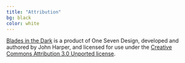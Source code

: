 ```yaml
---
title: "Attribution"
bg: black
color: white
---
```


[Blades in the Dark](http://www.bladesinthedark.com/) is a product of One Seven Design, developed and authored by John Harper, and licensed for use under the [Creative Commons Attribution 3.0 Unported license](http://creativecommons.org/licenses/by/3.0/).